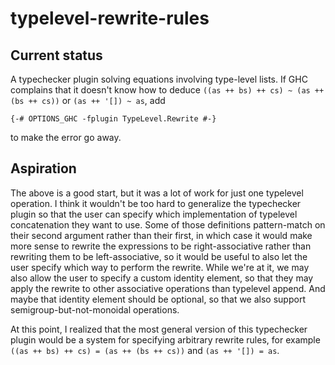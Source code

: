 # typelevel-rewrite-rules

## Current status

A typechecker plugin solving equations involving type-level lists. If GHC complains that it doesn't know how to deduce `((as ++ bs) ++ cs) ~ (as ++ (bs ++ cs))` or `(as ++ '[]) ~ as`, add

    {-# OPTIONS_GHC -fplugin TypeLevel.Rewrite #-}

to make the error go away.

## Aspiration

The above is a good start, but it was a lot of work for just one typelevel operation. I think it wouldn't be too hard to generalize the typechecker plugin so that the user can specify which implementation of typelevel concatenation they want to use. Some of those definitions pattern-match on their second argument rather than their first, in which case it would make more sense to rewrite the expressions to be right-associative rather than rewriting them to be left-associative, so it would be useful to also let the user specify which way to perform the rewrite. While we're at it, we may also allow the user to specify a custom identity element, so that they may apply the rewrite to other associative operations than typelevel append. And maybe that identity element should be optional, so that we also support semigroup-but-not-monoidal operations.

At this point, I realized that the most general version of this typechecker plugin would be a system for specifying arbitrary rewrite rules, for example `((as ++ bs) ++ cs) = (as ++ (bs ++ cs))` and `(as ++ '[]) = as`.

